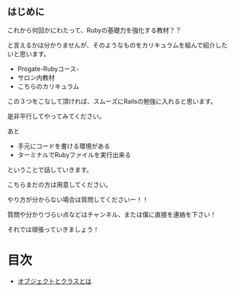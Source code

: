 ## はじめに

これから何回かにわたって、Rubyの基礎力を強化する教材？？

と言えるかは分かりませんが、そのようなものをカリキュラムを組んで紹介したいと思います。

- Progate-Rubyコース-
- サロン内教材
- こちらのカリキュラム

この３つをこなして頂ければ、スムーズにRailsの勉強に入れると思います。

是非平行してやってみてください。



あと

- 手元にコードを書ける環境がある
- ターミナルでRubyファイルを実行出来る

ということで話していきます。

こちらまだの方は用意してください。

やり方が分からない場合は質問してくださいー！！



質問や分かりづらい点などはチャンネル、または僕に直接を連絡を下さい！

それでは頑張っていきましょう！



 # 目次

* [オブジェクトとクラスとは]()

